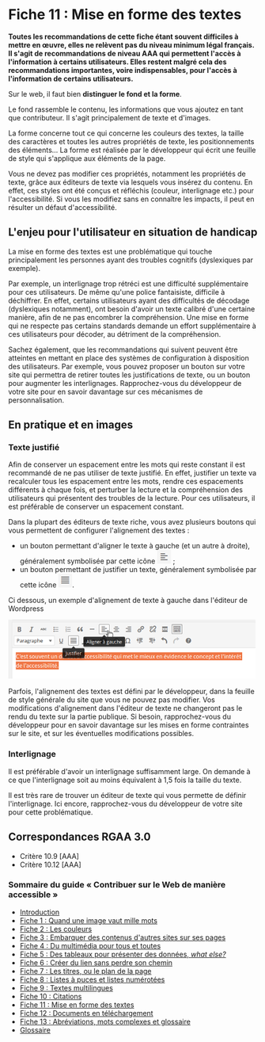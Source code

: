 # Fiche 11&nbsp;: Mise en forme des textes

**Toutes les recommandations de cette fiche étant souvent difficiles à mettre en &oelig;uvre, elles ne relèvent pas du niveau minimum légal français. Il s'agit de recommandations de niveau AAA qui permettent l'accès à l'information à certains utilisateurs. Elles restent malgré cela des recommandations importantes, voire indispensables, pour l'accès à l'information de certains utilisateurs.**

Sur le web, il faut bien **distinguer le fond et la forme**.

Le fond rassemble le contenu, les informations que vous ajoutez en tant que contributeur. Il s'agit principalement de texte et d'images. 

La forme concerne tout ce qui concerne les couleurs des textes, la taille des caractères et toutes les autres propriétés de texte, les positionnements des éléments… La forme est réalisée par le développeur qui écrit une feuille de style qui s'applique aux éléments de la page. 

Vous ne devez pas modifier ces propriétés, notamment les propriétés de texte, grâce aux éditeurs de texte via lesquels vous insérez du contenu. En effet, ces styles ont été conçus et réfléchis (couleur, interlignage etc.) pour l'accessibilité. Si vous les modifiez sans en connaître les impacts, il peut en résulter un défaut d'accessibilité.


## L'enjeu pour l'utilisateur en situation de handicap

La mise en forme des textes est une problématique qui touche principalement les personnes ayant des troubles cognitifs (dyslexiques par exemple).

Par exemple, un interlignage trop rétréci est une difficulté supplémentaire pour ces utilisateurs. De même qu'une police fantaisiste, difficile à déchiffrer. En effet, certains utilisateurs ayant des difficultés de décodage (dyslexiques notamment), ont besoin d'avoir un texte calibré d'une certaine manière, afin de ne pas encombrer la compréhension. Une mise en forme qui ne respecte pas certains standards demande un effort supplémentaire à ces utilisateurs pour décoder, au détriment de la compréhension.

Sachez également, que les recommandations qui suivent peuvent être atteintes en mettant en place des systèmes de configuration à disposition des utilisateurs. Par exemple, vous pouvez proposer un bouton sur votre site qui permettra de retirer toutes les justifications de texte, ou un bouton pour augmenter les interlignages. Rapprochez-vous du développeur de votre site pour en savoir davantage sur ces mécanismes de personnalisation.

## En pratique et en images

### Texte justifié

Afin de conserver un espacement entre les mots qui reste constant il est recommandé de ne pas utiliser de texte justifié. En effet, justifier un texte va recalculer tous les espacement entre les mots, rendre ces espacements différents à chaque fois, et perturber la lecture et la compréhension des utilisateurs qui présentent des troubles de la lecture. Pour ces utilisateurs, il est préférable de conserver un espacement constant. 

Dans la plupart des éditeurs de texte riche, vous avez plusieurs boutons qui vous permettent de configurer l'alignement des textes&nbsp;:

- un bouton permettant d'aligner le texte à gauche (et un autre à droite), généralement symbolisée par cette icône <img src="img/mise-en-forme/btn-gauche.png" alt="" />&nbsp;;
- un bouton permettant de justifier un texte, généralement symbolisée par cette icône <img src="img/mise-en-forme/btn-justifie.png" alt="" />.

Ci dessous, un exemple d'alignement de texte à gauche dans l'éditeur de <span lang="en">Wordpress</span>

<img src="img/mise-en-forme/texte-justifie.png" alt="" />

Parfois, l'alignement des textes est défini par le développeur, dans la feuille de style générale du site que vous ne pouvez pas modifier. Vos modifications d'alignement dans l'éditeur de texte ne changeront pas le rendu du texte sur la partie publique. Si besoin, rapprochez-vous du développeur pour en savoir davantage sur les mises en forme contraintes sur le site, et sur les éventuelles modifications possibles.

### Interlignage

Il est préférable d'avoir un interlignage suffisamment large. On demande à ce que l'interlignage soit au moins équivalent à 1,5 fois la taille du texte. 

Il est très rare de trouver un éditeur de texte qui vous permette de définir l'interlignage. Ici encore, rapprochez-vous du développeur de votre site pour cette problématique.

## Correspondances RGAA 3.0

- Critère 10.9 [AAA]
- Critère 10.12 [AAA]

### Sommaire du guide «&nbsp;Contribuer sur le Web de manière accessible&nbsp;»

* [Introduction](0-intro.md)
* [Fiche 1&nbsp;: Quand une image vaut mille mots](images.md)
* [Fiche 2&nbsp;: Les couleurs](couleurs.md)
* [Fiche 3&nbsp;: Embarquer des contenus d'autres sites sur ses pages](cadres.md)
* [Fiche 4&nbsp;: Du multimédia pour tous et toutes](multimedia.md)
* [Fiche 5&nbsp;: Des tableaux pour présenter des données, <i lang="en">what else?</i>](tableaux.md)
* [Fiche 6&nbsp;: Créer du lien sans perdre son chemin](liens.md)
* [Fiche 7&nbsp;: Les titres, ou le plan de la page](titres.md)
* [Fiche 8&nbsp;: Listes à puces et listes numérotées](listes.md)
* [Fiche 9&nbsp;: Textes multilingues](langue.md)
* [Fiche 10&nbsp;: Citations](citations.md)
* [Fiche 11&nbsp;: Mise en forme des textes](mise-en-forme.md)
* [Fiche 12&nbsp;: Documents en téléchargement](docs_telechargement.md)
* [Fiche 13&nbsp;: Abréviations, mots complexes et glossaire](definition.md)
* [Glossaire](glossaire.md)
